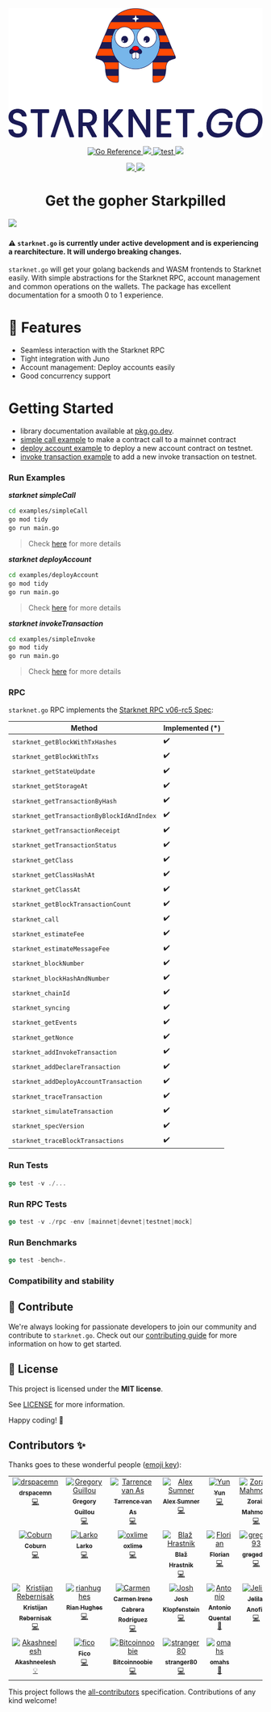 <div align="center">
  <picture>
    <source media="(prefers-color-scheme: dark)" srcset="docs/images/Starknet.Go_Vertical_Dark.png">
    <img src="docs/images/Starknet.Go_Vertical_Light.png" height="256">
  </picture>
</div>

<p align="center">
    <a href="https://pkg.go.dev/github.com/NethermindEth/starknet.go">
        <img src="https://pkg.go.dev/badge/github.com/NethermindEth/starknet.go.svg" alt="Go Reference">
    </a>
    <a href="https://github.com/nethermindeth/starknet.go/blob/main/LICENSE">
        <img src="https://img.shields.io/badge/license-MIT-black">
    </a>
    <a href="https://github.com/nethermindeth/starknet.go/actions/workflows/test.yml">
        <img src="https://github.com/nethermindeth/starknet.go/actions/workflows/test.yml/badge.svg?branch=main" alt="test">
    </a>
    <a href="https://github.com/nethermindeth/starknet.go">
      <img src="https://img.shields.io/github/stars/nethermindeth/starknet.go?style=social"/>
    </a>
</p>

</p>
<p align="center">
  <a href="https://twitter.com/NethermindStark">
    <img src="https://img.shields.io/twitter/follow/NethermindStark?style=social"/>
  </a>
  <a href="https://t.me/StarknetGo">
    <img src="https://img.shields.io/badge/Telegram_group-gray?logo=telegram">
  </a>
</p>

<h1 align="center">Get the gopher Starkpilled</h1>

<a href="https://pkg.go.dev/github.com/NethermindEth/starknet.go">
<img src="https://img.shields.io/badge/Documentation-Website-yellow"
 height="50" />
</a>

#### :warning: `starknet.go` is currently under active development and is experiencing a rearchitecture. It will undergo breaking changes.

`starknet.go` will get your golang backends and WASM frontends to Starknet easily.
With simple abstractions for the Starknet RPC, account management and common
operations on the wallets. The package has excellent documentation for a smooth
0 to 1 experience.

# 🌟 Features

- Seamless interaction with the Starknet RPC
- Tight integration with Juno
- Account management: Deploy accounts easily
- Good concurrency support

# Getting Started

- library documentation available at [pkg.go.dev](https://pkg.go.dev/github.com/NethermindEth/starknet.go).
- [simple call example](./examples/simpleCall) to make a contract call to a mainnet contract
- [deploy account example](./examples/deployAccount) to deploy a new account contract on testnet.
- [invoke transaction example](./examples/simpleInvoke) to add a new invoke transaction on testnet.

### Run Examples

***starknet simpleCall***

```sh
cd examples/simpleCall
go mod tidy
go run main.go
```
> Check [here](examples/simpleCall/README.md) for more details

***starknet deployAccount***

```sh
cd examples/deployAccount
go mod tidy
go run main.go
```

> Check [here](examples/deployAccount/README.md) for more details

***starknet invokeTransaction***

```sh
cd examples/simpleInvoke
go mod tidy
go run main.go
```

> Check [here](examples/simpleInvoke/README.md) for more details


### RPC

`starknet.go` RPC implements the [Starknet RPC v06-rc5 Spec](https://github.com/starkware-libs/starknet-specs/tree/v0.6.0-rc5):

| Method                                     | Implemented (*)    |
| ------------------------------------------ | ------------------ |
| `starknet_getBlockWithTxHashes`            | :heavy_check_mark: |
| `starknet_getBlockWithTxs`                 | :heavy_check_mark: |
| `starknet_getStateUpdate`                  | :heavy_check_mark: |
| `starknet_getStorageAt`                    | :heavy_check_mark: |
| `starknet_getTransactionByHash`            | :heavy_check_mark: |
| `starknet_getTransactionByBlockIdAndIndex` | :heavy_check_mark: |
| `starknet_getTransactionReceipt`           | :heavy_check_mark: |
| `starknet_getTransactionStatus`            | :heavy_check_mark: |
| `starknet_getClass`                        | :heavy_check_mark: |
| `starknet_getClassHashAt`                  | :heavy_check_mark: |
| `starknet_getClassAt`                      | :heavy_check_mark: |
| `starknet_getBlockTransactionCount`        | :heavy_check_mark: |
| `starknet_call`                            | :heavy_check_mark: |
| `starknet_estimateFee`                     | :heavy_check_mark: |
| `starknet_estimateMessageFee`              | :heavy_check_mark: |
| `starknet_blockNumber`                     | :heavy_check_mark: |
| `starknet_blockHashAndNumber`              | :heavy_check_mark: |
| `starknet_chainId`                         | :heavy_check_mark: |
| `starknet_syncing`                         | :heavy_check_mark: |
| `starknet_getEvents`                       | :heavy_check_mark: |
| `starknet_getNonce`                        | :heavy_check_mark: |
| `starknet_addInvokeTransaction`            | :heavy_check_mark: |
| `starknet_addDeclareTransaction`           | :heavy_check_mark: |
| `starknet_addDeployAccountTransaction`     | :heavy_check_mark: |
| `starknet_traceTransaction`                | :heavy_check_mark: |
| `starknet_simulateTransaction`             | :heavy_check_mark: |
| `starknet_specVersion`                     | :heavy_check_mark: |
| `starknet_traceBlockTransactions`          | :heavy_check_mark: |

### Run Tests

```go
go test -v ./...
```

### Run RPC Tests

```go
go test -v ./rpc -env [mainnet|devnet|testnet|mock]
```

### Run Benchmarks

```go
go test -bench=.
```

### Compatibility and stability


## 🤝 Contribute

We're always looking for passionate developers to join our community and
contribute to `starknet.go`. Check out our [contributing guide](./docs/CONTRIBUTING.md)
for more information on how to get started.

## 📖 License

This project is licensed under the **MIT license**.

See [LICENSE](LICENSE) for more information.

Happy coding! 🎉
## Contributors ✨

Thanks goes to these wonderful people
([emoji key](https://allcontributors.org/docs/en/emoji-key)):

<!-- ALL-CONTRIBUTORS-LIST:START - Do not remove or modify this section -->
<!-- prettier-ignore-start -->
<!-- markdownlint-disable -->
<table>
  <tbody>
    <tr>
      <td align="center" valign="top" width="14.28%"><a href="https://github.com/drspacemn"><img src="https://avatars.githubusercontent.com/u/16685321?v=4?s=100" width="100px;" alt="drspacemn"/><br /><sub><b>drspacemn</b></sub></a><br /><a href="https://github.com/NethermindEth/starknet.go/commits?author=drspacemn" title="Code">💻</a></td>
      <td align="center" valign="top" width="14.28%"><a href="https://github.com/gregoryguillou"><img src="https://avatars.githubusercontent.com/u/10611760?v=4?s=100" width="100px;" alt="Gregory Guillou"/><br /><sub><b>Gregory Guillou</b></sub></a><br /><a href="https://github.com/NethermindEth/starknet.go/commits?author=gregoryguillou" title="Code">💻</a></td>
      <td align="center" valign="top" width="14.28%"><a href="https://github.com/tarrencev"><img src="https://avatars.githubusercontent.com/u/4740651?v=4?s=100" width="100px;" alt="Tarrence van As"/><br /><sub><b>Tarrence van As</b></sub></a><br /><a href="https://github.com/NethermindEth/starknet.go/commits?author=tarrencev" title="Code">💻</a></td>
      <td align="center" valign="top" width="14.28%"><a href="https://github.com/alex-sumner"><img src="https://avatars.githubusercontent.com/u/46249612?v=4?s=100" width="100px;" alt="Alex Sumner"/><br /><sub><b>Alex Sumner</b></sub></a><br /><a href="https://github.com/NethermindEth/starknet.go/commits?author=alex-sumner" title="Code">💻</a></td>
      <td align="center" valign="top" width="14.28%"><a href="https://github.com/broody"><img src="https://avatars.githubusercontent.com/u/610224?v=4?s=100" width="100px;" alt="Yun"/><br /><sub><b>Yun</b></sub></a><br /><a href="https://github.com/NethermindEth/starknet.go/commits?author=broody" title="Code">💻</a></td>
      <td align="center" valign="top" width="14.28%"><a href="https://github.com/rzmahmood"><img src="https://avatars.githubusercontent.com/u/35128199?v=4?s=100" width="100px;" alt="Zoraiz Mahmood"/><br /><sub><b>Zoraiz Mahmood</b></sub></a><br /><a href="https://github.com/NethermindEth/starknet.go/commits?author=rzmahmood" title="Code">💻</a></td>
      <td align="center" valign="top" width="14.28%"><a href="https://github.com/LucasLvy"><img src="https://avatars.githubusercontent.com/u/70894690?v=4?s=100" width="100px;" alt="Lucas @ StarkWare"/><br /><sub><b>Lucas @ StarkWare</b></sub></a><br /><a href="https://github.com/NethermindEth/starknet.go/commits?author=LucasLvy" title="Code">💻</a></td>
    </tr>
    <tr>
      <td align="center" valign="top" width="14.28%"><a href="https://github.com/coburn24"><img src="https://avatars.githubusercontent.com/u/29192260?v=4?s=100" width="100px;" alt="Coburn"/><br /><sub><b>Coburn</b></sub></a><br /><a href="https://github.com/NethermindEth/starknet.go/commits?author=coburn24" title="Code">💻</a></td>
      <td align="center" valign="top" width="14.28%"><a href="https://github.com/Larkooo"><img src="https://avatars.githubusercontent.com/u/59736843?v=4?s=100" width="100px;" alt="Larko"/><br /><sub><b>Larko</b></sub></a><br /><a href="https://github.com/NethermindEth/starknet.go/commits?author=Larkooo" title="Code">💻</a></td>
      <td align="center" valign="top" width="14.28%"><a href="https://github.com/oxlime"><img src="https://avatars.githubusercontent.com/u/93354898?v=4?s=100" width="100px;" alt="oxlime"/><br /><sub><b>oxlime</b></sub></a><br /><a href="https://github.com/NethermindEth/starknet.go/commits?author=oxlime" title="Code">💻</a></td>
      <td align="center" valign="top" width="14.28%"><a href="http://mxxn.io"><img src="https://avatars.githubusercontent.com/u/1372918?v=4?s=100" width="100px;" alt="Blaž Hrastnik"/><br /><sub><b>Blaž Hrastnik</b></sub></a><br /><a href="https://github.com/NethermindEth/starknet.go/commits?author=archseer" title="Code">💻</a></td>
      <td align="center" valign="top" width="14.28%"><a href="https://github.com/FlorianRichardSMT"><img src="https://avatars.githubusercontent.com/u/110891350?v=4?s=100" width="100px;" alt="Florian"/><br /><sub><b>Florian</b></sub></a><br /><a href="https://github.com/NethermindEth/starknet.go/commits?author=FlorianRichardSMT" title="Code">💻</a></td>
      <td align="center" valign="top" width="14.28%"><a href="https://github.com/greged93"><img src="https://avatars.githubusercontent.com/u/82421016?v=4?s=100" width="100px;" alt="greged93"/><br /><sub><b>greged93</b></sub></a><br /><a href="https://github.com/NethermindEth/starknet.go/commits?author=greged93" title="Code">💻</a></td>
      <td align="center" valign="top" width="14.28%"><a href="https://github.com/jney"><img src="https://avatars.githubusercontent.com/u/747?v=4?s=100" width="100px;" alt="Jean-Sébastien Ney"/><br /><sub><b>Jean-Sébastien Ney</b></sub></a><br /><a href="https://github.com/NethermindEth/starknet.go/commits?author=jney" title="Code">💻</a></td>
    </tr>
    <tr>
      <td align="center" valign="top" width="14.28%"><a href="https://runningbeta.io"><img src="https://avatars.githubusercontent.com/u/615877?v=4?s=100" width="100px;" alt="Kristijan Rebernisak"/><br /><sub><b>Kristijan Rebernisak</b></sub></a><br /><a href="https://github.com/NethermindEth/starknet.go/commits?author=krebernisak" title="Code">💻</a></td>
      <td align="center" valign="top" width="14.28%"><a href="https://github.com/rianhughes"><img src="https://avatars.githubusercontent.com/u/45943600?v=4?s=100" width="100px;" alt="rianhughes"/><br /><sub><b>Rian Hughes</b></sub></a><br /><a href="https://github.com/NethermindEth/starknet.go/commits?author=rianhughes" title="Code">💻</a></td>
      <td align="center" valign="top" width="14.28%"><a href="https://github.com/cicr99"><img src="https://avatars.githubusercontent.com/u/49727740?v=4?s=100" width="100px;" alt="Carmen"/><br /><sub><b>Carmen Irene Cabrera Rodríguez</b></sub></a><br /><a href="https://github.com/NethermindEth/starknet.go/commits?author=cicr99" title="Code">💻</a></td>
      <td align="center" valign="top" width="14.28%"><a href="https://github.com/joshklop"><img src="https://avatars.githubusercontent.com/u/31332481?v=4?s=100" width="100px;" alt="Josh"/><br /><sub><b>Josh Klopfenstein</b></sub></a><br /><a href="https://github.com/NethermindEth/starknet.go/commits?author=joshklop" title="Code">💻</a></td>
      <td align="center" valign="top" width="14.28%"><a href="https://github.com/aquental"><img src="https://avatars.githubusercontent.com/u/952444?v=4?s=100" width="100px;" alt="Antonio"/><br /><sub><b>Antonio Quental</b></sub></a><br /><a href="https://github.com/NethermindEth/starknet.go/commits?author=aquental" title="Documentation">📖</a></td>
      <td align="center" valign="top" width="14.28%"><a href="https://github.com/jelilat"><img src="https://avatars.githubusercontent.com/u/23613565?v=4?s=100" width="100px;" alt="Jelilat"/><br /><sub><b>Jelilat Anofiu</b></sub></a><br /><a href="https://github.com/NethermindEth/starknet.go/commits?author=jelilat" title="Code">💻</a></td>
      <td align="center" valign="top" width="14.28%"><a href="https://github.com/JorikSchellekens"><img src="https://avatars.githubusercontent.com/u/23084468?v=4?s=100" width="100px;" alt="JorikSchellekens"/><br /><sub><b>Jorik Schellekens</b></sub></a><br /><a href="https://github.com/NethermindEth/starknet.go/commits?author=JorikSchellekens" title="Documentation">📖</a></td>
    </tr>
    <tr>
      <td align="center" valign="top" width="14.28%"><a href="https://github.com/Akashneelesh"><img src="https://avatars.githubusercontent.com/u/66639153?v=4?s=100" width="100px;" alt="Akashneelesh"/><br /><sub><b>Akashneelesh</b></sub></a><br /><a href="https://github.com/NethermindEth/starknet.go/commits?author=Akashneelesh" title="Examples">💡</a></td>
      <td align="center" valign="top" width="14.28%"><a href="https://github.com/fico308"><img src="https://avatars.githubusercontent.com/u/71938200?v=4?s=100" width="100px;" alt="fico"/><br /><sub><b>Fico</b></sub></a><br /><a href="https://github.com/NethermindEth/starknet.go/commits?author=fico308" title="Code">💻</a></td>
      <td align="center" valign="top" width="14.28%"><a href="https://github.com/Bitcoinnoobie"><img src="https://avatars.githubusercontent.com/u/109748565?v=4?s=100" width="100px;" alt="Bitcoinnoobie"/><br /><sub><b>Bitcoinnoobie</b></sub></a><br /><a href="https://github.com/NethermindEth/starknet.go/commits?author=Bitcoinnoobie" title="Code">💻</a></td>
      <td align="center" valign="top" width="14.28%"><a href="https://github.com/stranger80"><img src="https://avatars.githubusercontent.com/u/12142580?v=4?s=100" width="100px;" alt="stranger80"/><br /><sub><b>stranger80</b></sub></a><br /><a href="https://github.com/NethermindEth/starknet.go/commits?author=stranger80" title="Code">💻</a></td>
      <td align="center" valign="top" width="14.28%"><a href="https://github.com/omahs"><img src="https://avatars.githubusercontent.com/u/73983677?v=4?s=100" width="100px;" alt="omahs"/><br /><sub><b>omahs</b></sub></a><br /><a href="https://github.com/NethermindEth/starknet.go/commits?author=omahs" title="Documentation">📖</a></td>
    </tr>
  </tbody>
</table>

<!-- markdownlint-restore -->
<!-- prettier-ignore-end -->

<!-- ALL-CONTRIBUTORS-LIST:END -->

This project follows the
[all-contributors](https://github.com/all-contributors/all-contributors)
specification. Contributions of any kind welcome!
